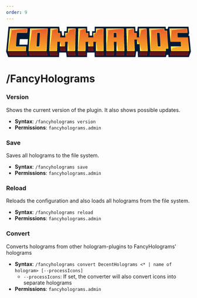 ```yaml
---
order: 9
---
```


![](../../static/commands.png)

# /FancyHolograms

### Version

Shows the current version of the plugin. It also shows possible updates.

- **Syntax**:  `/fancyholograms version`
- **Permissions**: `fancyholograms.admin`

### Save

Saves all holograms to the file system.

- **Syntax**:  `/fancyholograms save`
- **Permissions**: `fancyholograms.admin`

### Reload

Reloads the configuration and also loads all holograms from the file system.

- **Syntax**:  `/fancyholograms reload`
- **Permissions**: `fancyholograms.admin`

### Convert

Converts holograms from other hologram-plugins to FancyHolograms' holograms

- **Syntax**:  `/fancyholograms convert DecentHolograms <* | name of hologram> [--processIcons]`
  -  `--processIcons`:  If set, the converter will also convert icons into separate holograms
- **Permissions**: `fancyholograms.admin`
